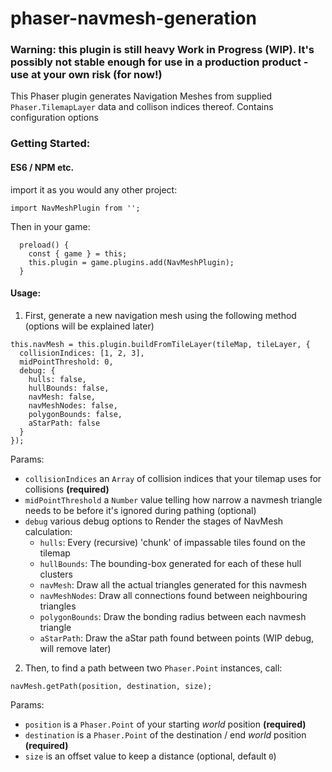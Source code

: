 # phaser-navmesh-generation

### Warning: this plugin is still heavy Work in Progress (WIP). It's possibly not stable enough for use in a production product - use at your own risk (for now!) 

This Phaser plugin generates Navigation Meshes from supplied `Phaser.TilemapLayer` data and collison indices thereof. Contains configuration options

### Getting Started:

#### ES6 / NPM etc.

import it as you would any other project:

```
import NavMeshPlugin from '';
```

Then in your game:

```
  preload() {
    const { game } = this;
    this.plugin = game.plugins.add(NavMeshPlugin);
  }

```

#### Usage:

1. First, generate a new navigation mesh using the following method (options will be explained later)


```
this.navMesh = this.plugin.buildFromTileLayer(tileMap, tileLayer, {
  collisionIndices: [1, 2, 3],
  midPointThreshold: 0,
  debug: {
    hulls: false,
    hullBounds: false,
    navMesh: false,
    navMeshNodes: false,
    polygonBounds: false,
    aStarPath: false
  }
});
```
Params:
* `collisionIndices` an `Array` of collision indices that your tilemap uses for collisions **(required)**
* `midPointThreshold` a `Number` value telling how narrow a navmesh triangle needs to be before it's ignored during pathing (optional)
* `debug` various debug options to Render the stages of NavMesh calculation:
    * `hulls`: Every (recursive) 'chunk' of impassable tiles found on the tilemap
    * `hullBounds`: The bounding-box generated for each of these hull clusters
    * `navMesh`: Draw all the actual triangles generated for this navmesh
    * `navMeshNodes`: Draw all connections found between neighbouring triangles
    * `polygonBounds`: Draw the bonding radius between each navmesh triangle
    * `aStarPath`: Draw the aStar path found between points (WIP debug, will remove later) 

2. Then, to find a path between two `Phaser.Point` instances, call:
```
navMesh.getPath(position, destination, size);
```
Params:
* `position` is a `Phaser.Point` of your starting _world_ position **(required)**
* `destination` is a `Phaser.Point` of the destination / end _world_ position **(required)**
* `size` is an offset value to keep a distance (optional, default `0`) 
